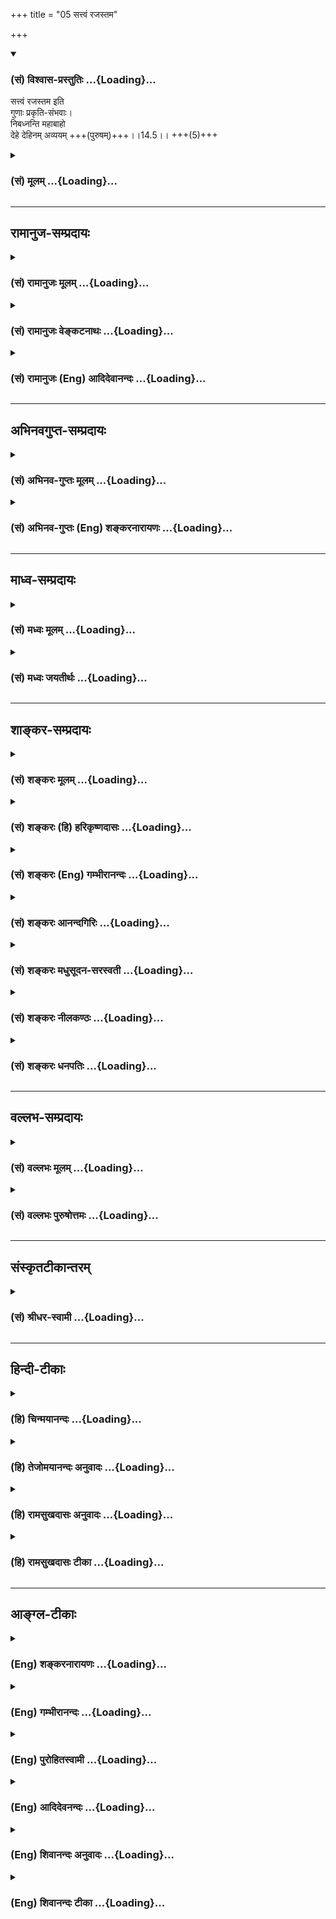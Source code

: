 +++
title = "05 सत्त्वं रजस्तम"

+++
<div class="js_include" newlevelforh1="3" title="(सं) विश्वास-प्रस्तुतिः" unfilled url="/purANam/mahAbhAratam/06-bhIShma-parva/02-bhagavad-gItA-parva/saMskRtam/vishvAsa-prastutiH/14_guNa-traya-vibhAga-y/05_sattvaM_rajastama.md">
<details open><summary><h3>(सं) विश्वास-प्रस्तुतिः ...{Loading}...</h3></summary>

सत्त्वं रजस्तम इति  
गुणाः प्रकृति-संभवाः।  
निबध्नन्ति महाबाहो  
देहे देहिनम् अव्ययम् +++(पुरुषम्)+++।।14.5।। +++(5)+++
</details>
</div>
<div class="js_include collapsed" newlevelforh1="3" title="(सं) मूलम्" unfilled url="/purANam/mahAbhAratam/06-bhIShma-parva/02-bhagavad-gItA-parva/saMskRtam/mUlam/14_guNa-traya-vibhAga-y/05_sattvaM_rajastama.md">
<details><summary><h3>(सं) मूलम् ...{Loading}...</h3></summary>

सत्त्वं रजस्तम इति गुणाः प्रकृतिसंभवाः।  
निबध्नन्ति महाबाहो देहे देहिनमव्ययम्।।14.5।।
</details>
</div>


_________________
## रामानुज-सम्प्रदायः
<div class="js_include collapsed" newlevelforh1="3" title="(सं) रामानुजः मूलम्" unfilled url="/purANam/mahAbhAratam/06-bhIShma-parva/02-bhagavad-gItA-parva/saMskRtam/rAmAnujaH/mUlam/14_guNa-traya-vibhAga-y/05_sattvaM_rajastama.md">
<details><summary><h3>(सं) रामानुजः मूलम् ...{Loading}...</h3></summary>

।।14.5।। सत्त्वरजस्तमांसि त्रयो गुणाः प्रकृतेः स्वरूपानुबन्धिनः
स्वभावविशेषाः प्रकाशादिकार्यैकनिरूपणीयाः प्रकृत्यवस्थायाम् अनुद्भूताः
तद्विकारेषु महदादिषु उद्भूताः महदादिविशेषान्तैः
आरब्धदेवमनुष्यादिदेहसंबन्धिनम् एनं **देहिनम् अव्ययं** स्वतो
गुणसम्बन्धानर्हं **देहे** वर्तमानं निबध्नन्ति देहे,वर्तमानत्वोपाधिना
निबध्नन्ति इत्यर्थः। सत्त्वरजस्तमसाम् आकारं बन्धनप्रकारं च आह --

</details>
</div>
<div class="js_include collapsed" newlevelforh1="3" title="(सं) रामानुजः वेङ्कटनाथः" unfilled url="/purANam/mahAbhAratam/06-bhIShma-parva/02-bhagavad-gItA-parva/saMskRtam/rAmAnujaH/venkaTanAthaH/14_guNa-traya-vibhAga-y/05_sattvaM_rajastama.md">
<details><summary><h3>(सं) रामानुजः वेङ्कटनाथः ...{Loading}...</h3></summary>

  
  
।।14.5।। ननु नैमित्तिकसर्गादौ
प्राचीनकर्मानुरूपपरमपुरुषसङ्कल्पकृताचित्संसर्गाज्जन्मोपपद्यते; प्राचीनं
च कर्म तेनैव दत्तफलं; तदारम्भककर्मावसाने च तच्छरीरं विनश्येत्
स्वतश्चात्मा विशुद्धः कुतः पुनरस्य नित्यसृष्टिविषयता इत्यत्र
गुणबन्धप्रकरणमवतारयतिएवमिति। एवं
समष्टिव्यष्टिविषयश्लोकद्वयोक्तप्रकारेणेत्यर्थः। स्वरूपनिरूपकधर्मा हि
धर्मिणं कदाचिदपि न त्यजन्ति; अतः प्रकृतिसम्भवत्वमिह कार्यदशायां
विषमतयोद्भवमात्रमित्यभिप्रायेणाहप्रकृतेः स्वरूपानुबन्धिन इति। निरुपधिका
इत्यर्थः। कार्यावस्थप्रकृतिगतेभ्यः शब्दादिगुणेभ्यः
स्वरूपनिरूपकत्वनित्यानुबन्धित्वलक्षणवैषम्यप्रकाशनाय इतिशब्दः।
सत्त्वादीनामेव प्रकृतिद्रव्यतां वदतः साङ्ख्यान् प्रतिक्षिपतिस्वभावविशेषा
इति। असाधारणधर्मविशेषा इति यावत्। चेतनासाधारणत्वेऽप्यौपाधिकाः
सुखदुःखादयः; स्वाभाविका अपि साधारणाद्रव्यत्वादयः
तदुभयव्यवच्छेदायस्वरुपानुबन्धिनः स्वभावविशेषा इति पदद्वयम्। एतेनगुणाः
इति पारिभाषिकः शब्दः; न रूपादिवद्द्रव्याश्रिता इत्यादिशङ्करोक्तं
निरस्तम्। गुणशब्दप्रसिद्धस्तन्मते विरुद्धेति भावः। ननु शब्दादिवन्न
सत्त्वादिसंज्ञा गुणाः प्रत्यक्षेण दृश्यन्ते न च नित्यातीन्द्रियेऽनुमानं
क्रमत इति शारीरके स्थापितम् नचानुपलब्धेषु प्रकृतिगुणेषु
वायसरदनवदुपदेशस्य प्रयोजनं पश्यामः अतो वैशेषिकादिवदन्यपरत्वमिह वक्तुं
युक्तमित्यत्राहप्रकाशादीति। अयमभिप्रायः -- प्रकाशप्रवृत्तिमोहरूपाणि
कार्याणि तावत् प्रत्यक्षाणि तत्कारणविशेषाश्च कार्यभूतैस्तैरेव
सामान्यतोऽनुमीयन्ते; कारणविशेषमन्तरेण कस्यापि कार्यस्यानुत्पत्तेः स च
विशेषः सत्त्वादिरूप इत्यागमसिद्धम् न चात्र निष्प्रयोजनता;
अतीन्द्रियविषभेषजशक्तिविशेषोपदेशवद्धानोपादानपर्यवसानात् --
इति। कार्यैकनिरूपणीयाश्चेत्प्रतिसर्गदशायां
सुखदुःखादिकार्याभावात्सत्त्वादिगुणानामभावः प्राप्नोति अतः कथं
स्वरूपानुबन्धित्वं इत्यत्राह -- प्रकृत्यवस्थायामनुद्भूता इति।
कार्यहेतुरुद्भवः स्तदानीं नास्तीति भावः।
तद्विकारेष्वित्यादिपरिणामवशात्पुष्पफलादिषु गन्धाद्युद्भववदिति भावः।
प्रकृतितद्विकारस्था गुणाः स्वतोऽव्ययत्वाद्गुणसम्बन्धानर्हं कथं बध्नन्ति
इत्यस्योत्तरंदेहिशब्द इत्याहमहदादिष्विति। अव्ययशब्दोऽत्र
गुणसम्बन्धकृतज्ञानसङ्कोचरूपव्ययनिषेधपर इत्यभिप्रायेणाहअव्ययं स्वतो
गुणसम्बन्धानर्हमिति। तथापिशरीरस्थोऽपि कौन्तेय न करोति न लिप्यते
\[13।31\] इत्युक्तस्य कथं बन्धाख्यो लेपः इत्यत्र
आमोक्षादविच्छिन्नदेहसम्बन्धोपाधिकत्वंदेहे इत्यनेन अभिप्रेतमित्याहदेहे
वर्तमानत्वोपाधिनेति। एतेनक्षेत्रज्ञं बध्नन्तीव; तमास्पदीकृत्य आत्मानं
प्रति लभन्ते इतिशङ्करदुरुक्तिर्निरस्ता। नह्येष गुणबन्धः प्रकोष्ठबलेन
हन्तुं शक्यत इत्यभिप्रायेण महाबाहुशब्दः। दीर्घौ बुद्धिमतो बाहू याभ्यां
हिंसति हिंसितः इति भावः। यथा त्वद्भुजबलेन परेषां बन्ध इति वा।  
  

</details>
</div>
<div class="js_include collapsed" newlevelforh1="3" title="(सं) रामानुजः (Eng) आदिदेवानन्दः" unfilled url="/purANam/mahAbhAratam/06-bhIShma-parva/02-bhagavad-gItA-parva/saMskRtam/rAmAnujaH/english/AdidevAnandaH/14_guNa-traya-vibhAga-y/05_sattvaM_rajastama.md">
<details><summary><h3>(सं) रामानुजः (Eng) आदिदेवानन्दः ...{Loading}...</h3></summary>

14.5 The three Gunas of Prakrti - Sattva, Rajas and Tamas - are inherent
in the essential nature of Prakrti and are particular expressions of it.
They can be known only through their effects such as 'brightness' etc.
They are not apparent in the unevolved state of Prakrti but become
apparent in its transformations as Mahat etc. They bind the self, which
is conjoined with bodies such as those of divinities, men etc., composed
of the modifications of Prakrti beginning with Mahat and ending with the
elements. The self is immutable, i.e., It is not in Its pristine nature
conjoined with the Gunas. But the Gunas bind It when residing in the
body. The meaning is that they bind It by virtue of the limiting
conditions of Its living in the body. Sri Krsna proceeds to speak of the
nature of Sattva, Rajas and Tamas and their modes of binding (the self):

</details>
</div>


_________________
## अभिनवगुप्त-सम्प्रदायः
<div class="js_include collapsed" newlevelforh1="3" title="(सं) अभिनव-गुप्तः मूलम्" unfilled url="/purANam/mahAbhAratam/06-bhIShma-parva/02-bhagavad-gItA-parva/saMskRtam/abhinava-guptaH/mUlam/14_guNa-traya-vibhAga-y/05_sattvaM_rajastama.md">
<details><summary><h3>(सं) अभिनव-गुप्तः मूलम् ...{Loading}...</h3></summary>

।।14.5।। सत्त्वमिति। देही चायं आत्मतया सत्त्वरजस्तमोभिर्धर्मैः
अपवर्गपर्यन्ताय भोगाय निबद्ध्यते।

</details>
</div>
<div class="js_include collapsed" newlevelforh1="3" title="(सं) अभिनव-गुप्तः (Eng) शङ्करनारायणः" unfilled url="/purANam/mahAbhAratam/06-bhIShma-parva/02-bhagavad-gItA-parva/saMskRtam/abhinava-guptaH/english/shankaranArAyaNaH/14_guNa-traya-vibhAga-y/05_sattvaM_rajastama.md">
<details><summary><h3>(सं) अभिनव-गुप्तः (Eng) शङ्करनारायणः ...{Loading}...</h3></summary>

14.5 Sattvam etc. This embodied Soul is bound fast by Her (the Mother)
by means of Her attributes of the Sattva, the Rajas and the Tamas for
the former's enjoyment that continues till his emancipation. The nature
of these is detailed one by one -

</details>
</div>


_________________
## माध्व-सम्प्रदायः
<div class="js_include collapsed" newlevelforh1="3" title="(सं) मध्वः मूलम्" unfilled url="/purANam/mahAbhAratam/06-bhIShma-parva/02-bhagavad-gItA-parva/saMskRtam/madhvaH/mUlam/14_guNa-traya-vibhAga-y/05_sattvaM_rajastama.md">
<details><summary><h3>(सं) मध्वः मूलम् ...{Loading}...</h3></summary>

।।14.5।। बन्धप्रकारं दर्शयति साधनानुष्ठानाय -- सत्त्वमित्यादिना।

</details>
</div>
<div class="js_include collapsed" newlevelforh1="3" title="(सं) मध्वः जयतीर्थः" unfilled url="/purANam/mahAbhAratam/06-bhIShma-parva/02-bhagavad-gItA-parva/saMskRtam/madhvaH/jayatIrthaH/14_guNa-traya-vibhAga-y/05_sattvaM_rajastama.md">
<details><summary><h3>(सं) मध्वः जयतीर्थः ...{Loading}...</h3></summary>

।।14.5।। ननु प्रतिज्ञातं ज्ञानं श्लोकद्वयेनोक्तं; तत्किमुत्तरेण
ग्रन्थेनाध्यायासङ्गतमुच्यते इत्यत आह -- **बन्धे**ति। यो हि बद्धोऽस्मीति
जानाति स एव तन्निवृत्तिसाधनं विजिज्ञास्य ज्ञात्वाऽनुतिष्ठति; अतो
बन्धोच्छेदसाधनानुष्ठानाय तज्ज्ञापनार्थं जिज्ञासामुत्पादयितुं
गुणत्रयकृतबन्धप्रकारमादौ तावद्दर्शयतीति नासङ्गतिरित्यर्थः।

</details>
</div>


_________________
## शाङ्कर-सम्प्रदायः
<div class="js_include collapsed" newlevelforh1="3" title="(सं) शङ्करः मूलम्" unfilled url="/purANam/mahAbhAratam/06-bhIShma-parva/02-bhagavad-gItA-parva/saMskRtam/shankaraH/mUlam/14_guNa-traya-vibhAga-y/05_sattvaM_rajastama.md">
<details><summary><h3>(सं) शङ्करः मूलम् ...{Loading}...</h3></summary>

।।14.5।। -- **सत्त्वं रजः तमः इति** एवंनामानः। **गुणाः** इति पारिभाषिकः
शब्दः; न रूपादिवत् द्रव्याश्रिताः गुणाः। न च गुणगुणिनोः अन्यत्वमत्र
विवक्षितम्। तस्मात् गुणा इव नित्यपरतन्त्राः क्षेत्रज्ञं प्रति
अविद्यात्मकत्वात् क्षेत्रज्ञं निबध्नन्तीव। तम् आस्पदीकृत्य आत्मानं
प्रतिलभन्ते इति निबध्नन्ति इति उच्यते। ते च **प्रकृतिसंभवाः**
भगवन्मायासंभवाः **निबध्नन्ति** इव हे **महाबाहो;** महान्तौ समर्थतरौ
आजानुप्रलम्बौ बाहू यस्य सः महाबाहुः; हे महाबाहो **देहे** शरीरे देहिनं
देहवन्तम् **अव्ययम्;** अव्ययत्वं च उक्तम् अनादित्वात् (गीता 13.31)
इत्यादिश्लोकेन। ननु देही न लिप्यते इत्युक्तम्। तत कथम् इह निबध्नन्ति इति
अन्यथा उच्यते परिहृतम् अस्माभिः इवशब्देन निबध्नन्ति इव इति।।**तत्र**
सत्त्वादीनां सत्त्वस्यैव तावत् लक्षणम् उच्यते --,

</details>
</div>
<div class="js_include collapsed" newlevelforh1="3" title="(सं) शङ्करः (हि) हरिकृष्णदासः" unfilled url="/purANam/mahAbhAratam/06-bhIShma-parva/02-bhagavad-gItA-parva/saMskRtam/shankaraH/hindI/harikRShNadAsaH/14_guNa-traya-vibhAga-y/05_sattvaM_rajastama.md">
<details><summary><h3>(सं) शङ्करः (हि) हरिकृष्णदासः ...{Loading}...</h3></summary>

।।14.5।। वे गुण कौनकौनसे हैं और कैसे बाँधते हैं सो कहते हैं --, सत्त्व;
रज और तम -- ऐसे नामोंवाले ये तीन गुण हैं। गुण शब्द पारिभाषिक है। यहाँ
रूप; रस आदिकी भाँति किसी द्रव्यके आश्रित गुणोंका ग्रहण नहीं है; तथा गुण
और गुणवान् ( प्रकृति ) का भेद भी यहाँ विवक्षित नहीं है। जैसे रूपादि गुण
द्रव्यके अधीन होते हैं वैसे ही ये सत्त्वादि गुण सदा क्षेत्रज्ञके अधीन
हुए ही अविद्यात्मक होनेके कारण मानो क्षेत्रज्ञको बाँध लेते हैं। उस (
क्षेत्रज्ञ ) को आश्रय बनाकर ही ( ये गुण ) अपना स्वरूप प्रकट करनेमें
समर्थ होते हैं; अतः बाँधते हैं ऐसा कहा जाता है। जिसकी भुजाएँ अतिशय
सामर्थ्ययुक्त और जानु ( घुटनों ) तक लंबी हों; उसका नाम महाबाहु है। हे
महाबाहो भगवान्की मायासे उत्पन्न ये तीनों गुण इस शरीरमें शरीरधारी अविनाशी
क्षेत्रज्ञको मानो बाँध लेते हैं। क्षेत्रज्ञका अविनाशित्व अनादित्वात्
इत्यादि श्लोकमें कहा ही है। पू₀ -- पहले यह कहा है कि देही -- आत्मा लिप्त
नहीं होता; फिर यहाँ यह विपरीत बात कैसे कही जाती है कि उसको गुण बाँधते
हैं। उ₀ -- इव शब्दका अध्याहार करके हमने इस शङ्काका परिहार कर दिया है।
अर्थात् वास्तवमें नहीं बाँधते; बाँधते हुएसे प्रतीत होते हैं।

</details>
</div>
<div class="js_include collapsed" newlevelforh1="3" title="(सं) शङ्करः (Eng) गम्भीरानन्दः" unfilled url="/purANam/mahAbhAratam/06-bhIShma-parva/02-bhagavad-gItA-parva/saMskRtam/shankaraH/english/gambhIrAnandaH/14_guNa-traya-vibhAga-y/05_sattvaM_rajastama.md">
<details><summary><h3>(सं) शङ्करः (Eng) गम्भीरानन्दः ...{Loading}...</h3></summary>

14.5 O mighty-armed one-who are possessed of hands which are great and
mighty, and extend upto the knees, gunah, the alities are named sattva,
rajas and tamas. And they, prakrti-sambhavah, born of Nature, born of
Maya which belongs to God; nibadhnanti, bind, as it were; the avyayam,
immutable-the immutability has been spoken of in the verse, 'Being
without beginning৷৷.,' etc. (13.31); dehinam, embodied being; dehe, to
the body. The word guna is a technical term, and is not a ality like
colour etc. which inhere in some substance. Nor is it meant here that
ality and substance are different. Therefore they are ever dependent on
the Knower of the field, just as alities are dependent (on some
substance). Being of the nature of ignorance, they bind the Knower of
the field, as it were. They come into being, making That (Knower) their
sustainer. In this sense it is said that they bind. Objection; Was it
not said that the embodied one does not become defiled (see 13.31-2);
So, why as it contrarily said here that 'they bind'; Reply: We have
rutted this objection by using the word iva (as it were) in 'they bind,
as it were'.

</details>
</div>
<div class="js_include collapsed" newlevelforh1="3" title="(सं) शङ्करः आनन्दगिरिः" unfilled url="/purANam/mahAbhAratam/06-bhIShma-parva/02-bhagavad-gItA-parva/saMskRtam/shankaraH/AnandagiriH/14_guNa-traya-vibhAga-y/05_sattvaM_rajastama.md">
<details><summary><h3>(सं) शङ्करः आनन्दगिरिः ...{Loading}...</h3></summary>

।।14.5।। एवं क्षेत्रक्षेत्रज्ञसंयोगाज्जगदुत्पत्तिं दर्शयता
ब्रह्मैवाविद्यया संसरतीत्युक्तमिदानीमध्यायादावुक्तमाकाङ्क्षाद्वयं
पूर्वमनूद्यानन्तरश्लोकेनोत्तरमाह -- **के गुणा इति।** सत्त्वादिषु,कथं
गुणशब्दप्रवृत्तिरित्याशङ्क्य परतन्त्रत्वादित्याह -- **गुणा इति।**
रूपादिष्विव गुणशब्दः सत्त्वादिषु द्रव्याश्रितत्वं निमित्तीकृत्य किं न
स्यादित्याशङ्क्य प्रकृत्यात्मकानां तेषां सर्वाश्रयत्वान्नैवमित्याह --
**न रूपादिवदिति।** गुणानां प्रकृतेश्च पृथगुक्तेरन्यत्वे कुतस्तेषां
प्रकृत्यात्मत्वमित्याशङ्क्याह -- **नच गुणेति।** अत्यन्तभेदे
गवाश्ववत्तद्भावासंभवादित्यर्थः। भेदाभेदे च
तद्भावासंभवाद्विशेषात्कुतस्तेषु गुणपरिभाषेत्याशङ्क्याह -- **तस्मादिति।**
क्षेत्रज्ञं प्रति नित्यपारतन्त्र्ये हेतुमाह -- **अविद्येति।** के गुणा
इत्यस्योत्तरमुक्तं; कथं बध्नन्तीत्यस्योत्तरमाह -- **क्षेत्रज्ञमिति।**
तदेवोपपादयति -- **तमास्पदीकृत्येति।** प्राकृतानां गुणानां
प्रकृत्यात्मकत्वमाह -- **ते चेति।** संभवत्यस्मादिति संभवः प्रकृतिः संभवो
येषां ते तथेति। साङ्ख्यीयां प्रकृतिं प्रधानाख्यां व्यावर्तयति --
**भगवदिति।** इवकारानुबन्धेन नितरां बध्नन्ति स्वविकारवत्तयोपदर्शयन्तीति
क्रियापदं व्याख्याय महाबाहुशब्दं व्याचष्टे -- **महान्ताविति।** देहवन्तं
देहमात्मानं मन्यमानं देहस्वामिनमित्यर्थः। कूटस्थस्य कथं
बध्यमानत्वमित्याशङ्क्यकुर्यान्मेरावणुधियम् इतिन्यायेन
मायामाहात्म्यमिदमित्याह -- **अव्ययमिति।** स्वतो धर्मतो वा
व्ययराहित्यमित्यपेक्षायामाह -- **अव्ययत्वं चेति।** लिप्यते न स
पापेनेत्यनेन विरुद्धमिदं निबध्नन्तीति वचनमिति शङ्कते -- **नन्विति।**
इवकारानुबन्धेन क्रियापदं व्याचक्षाणैरस्माभिरस्य चोद्यस्य
परिहृतत्वान्नैवमित्याह -- **परिहृतमिति।**

</details>
</div>
<div class="js_include collapsed" newlevelforh1="3" title="(सं) शङ्करः मधुसूदन-सरस्वती" unfilled url="/purANam/mahAbhAratam/06-bhIShma-parva/02-bhagavad-gItA-parva/saMskRtam/shankaraH/madhusUdana-sarasvatI/14_guNa-traya-vibhAga-y/05_sattvaM_rajastama.md">
<details><summary><h3>(सं) शङ्करः मधुसूदन-सरस्वती ...{Loading}...</h3></summary>

।।14.5।। तदेवं निरीश्वरसाङ्ख्यनिराकरणेन
क्षेत्रक्षेत्रज्ञसंयोगस्येश्वराधीनत्वमुक्तं; इदानीं कस्मिन्गुणे कथं
सङ्गः के वा गुणाः कथं वा ते बध्नन्तीत्युच्यते --
सत्त्वमित्यादिनान्यमित्यतः प्राक्चतुर्दशभिः -- सत्त्वंरजस्तम
इत्येवंनामानो गुणा नित्यपरतन्त्राः पुरुषंप्रति सर्वेषामचेतनानां
चेतनार्थत्वात् नतु वैशेषिकाणां रूपादिवद्द्रव्याश्रिताः। नच
गुणगुणिनोरन्यत्वमत्र विवक्षितम् गुणत्रयात्मकत्वात्प्रकृतेः। तर्हि कथं
प्रकृतिसंभवा इत्युच्यन्तेत्रयाणां गुणानां साम्यावस्था प्रकृतिर्माया
भगवतस्तस्याः सकाशात्परस्पराङ्गाङ्गिभावेन वैषम्येण परिणताः प्रकृतिसंभवा
इत्युच्यन्ते। ते च देहे प्रकृतिकार्ये शरीरेन्द्रियसंघाते देहिनं
देहतादात्म्याध्यासापन्नं जीवं परमार्थतः सर्वविकारशून्यत्वेनाव्ययं
निबध्नन्ति निर्विकारमेव सन्तं स्वविकारवत्तयोपदर्शयन्तीव भ्रान्त्या
जलपात्राणीव दिवि स्थितमादित्यं प्रतिबिम्बाध्यासेन स्वकम्पादिमत्तया। यथाच
पारमार्थिको बन्धो नास्ति तथा व्याख्यातं प्राक्शरीरस्थोऽपि कौन्तेय न
करोति न लिप्यते इति।

</details>
</div>
<div class="js_include collapsed" newlevelforh1="3" title="(सं) शङ्करः नीलकण्ठः" unfilled url="/purANam/mahAbhAratam/06-bhIShma-parva/02-bhagavad-gItA-parva/saMskRtam/shankaraH/nIlakaNThaH/14_guNa-traya-vibhAga-y/05_sattvaM_rajastama.md">
<details><summary><h3>(सं) शङ्करः नीलकण्ठः ...{Loading}...</h3></summary>

।।14.5।। एवं ईश्वराश्रयेण प्रकृतिर्भूतानि सृजतीत्युक्तम्; इदानीं सा
कथंभूता निबध्नातीति तदुच्यते -- **सत्त्वमिति।** प्रकृतिः सत्त्वरजस्तमसां
साम्यावस्था। ततः सकाशात्परस्पराङ्गाङ्गिभावेन वैषम्येण उद्रिच्यमानाः
प्रकृतिसंभवा इत्युच्यन्ते न तु प्रकृतितो वैशेषिकाणामिव द्रव्याद्गुणा
अन्ये एते हे महाबाहो; देहे अव्ययमविकारिणमपि देहिनं स्थूणायां वत्समिव
रशनाभूता गुणा निबध्नन्ति।

</details>
</div>
<div class="js_include collapsed" newlevelforh1="3" title="(सं) शङ्करः धनपतिः" unfilled url="/purANam/mahAbhAratam/06-bhIShma-parva/02-bhagavad-gItA-parva/saMskRtam/shankaraH/dhanapatiH/14_guNa-traya-vibhAga-y/05_sattvaM_rajastama.md">
<details><summary><h3>(सं) शङ्करः धनपतिः ...{Loading}...</h3></summary>

।।14.5।। एवं द्वाभ्यां प्रकृतिपुरुषयोरीश्वरपारतन्त्र्यप्रतिपादनेन
सांक्याभिमतं तयोः स्वातन्त्र्यं निरस्तम्; इदानीं के गुणाः कथं वा सङ्ग
इति निरुपयति -- सत्त्वमित्यादि चतुर्दशबिः। सत्त्वं रजस्तम् इत्येवंनामानो
गुणाः। इतिशब्दो न रुपादिवत्पारिभाषिकः सत्त्वादीनां द्रव्याश्रितत्वबोधकः।
प्रकृत्यात्मकानां तेषां सर्वाश्रयत्वात्। नापि गुणगुणिनोरन्यत्वमत्र
विवक्षितम्। अत्यन्तभेद गवाश्ववत्तद्भावासंभवात्। तस्माद्गुणा इव
नित्यपरतन्त्राः क्षेत्रज्ञं प्रति तमास्पदीकृत्यैव तेषां
प्रतिलम्भात्प्रकृतिसंभवाः त्रयाणां गुणानां साम्यावस्था प्रकृतिर्भगवतो
माया संभवोऽभिव्यक्तिकारणं येषां ते देहे देहिनं देहमात्मानं देहवन्तं
मन्यमानं जीवं वस्तुतोऽनादित्वादिति श्लोके प्रतिपादितं अव्ययं निर्विकारं
निबध्नन्तिकुर्योन्मेरावणुधियम् इति न्यायेन मायामाहात्म्यमिदं; यदव्ययस्य
बन्धनं तदपि मायिकत्वान्मिथ्याबूतमेव नतु वास्तवं तेन न करोति न लिप्यते; न
स पापेनेत्यादिना देही न लिप्यत इति पूर्वमुक्तं तत्कथमिह
निबन्धन्तीत्यन्यथोत्यत इति न शह्कनीयम्। महान्तौ समर्थौ वा जानुप्रलम्भौ
बाहू यस्य स महाबाहुस्तस्य संबोधनं हे महाबाहो इति। अहमव्यय इति ज्ञानमेव
गणकृतबन्धान्मुक्तिसाधनं नतु
महाबाहुरहमिति,बाहुसामर्थ्यस्यात्रानुपयोगात्प्रत्यत देहाभीमानस्य
बन्धनसाधनत्वाच्चेति द्योतनार्थम्।

</details>
</div>


_________________
## वल्लभ-सम्प्रदायः
<div class="js_include collapsed" newlevelforh1="3" title="(सं) वल्लभः मूलम्" unfilled url="/purANam/mahAbhAratam/06-bhIShma-parva/02-bhagavad-gItA-parva/saMskRtam/vallabhaH/mUlam/14_guNa-traya-vibhAga-y/05_sattvaM_rajastama.md">
<details><summary><h3>(सं) वल्लभः मूलम् ...{Loading}...</h3></summary>

।।14.5।। अनेन स्वस्येच्छया जीवेषु
निजप्रकृतिसम्भवसंसर्जनलीलामुपपाद्येदानीं बन्धलीलामुपपादयितुं
चतुर्दशलोकबन्धहेतुभूतगुणानाह चतुर्दशभिः -- सत्त्वमिति। नचैते सकार्या
आत्मनो गुणाः; अपितु प्रकृतेरुक्ताः प्रकृतिसम्भवा इति सम्भूतं चेतनं
तत्तद्देहे गुणा एव बध्नन्ति। प्रकृतिधर्म एव तत्र हीनतापादको देहे
अहंवृत्तिमान् नोपाधिविशिष्टस्य नान्यस्य। ये च भगवदंशभूतायां प्रकृतौ
समागता गुणास्ते भगवतः सच्चिदानन्दा एव मूलतः परिणममाना बन्धका दोषा
जडगतत्वात्। बन्धनश्लेषात्गुणाः इति संज्ञा तेषाम्। तदेवाह निबध्नन्तीति।
तत्र प्रकृतिरुद्भूता गुणाः सत्त्वादयो देहाभिमानिनस्तमणुस्वरूपं चिदंशं
जीवमव्ययमपि निबध्नन्ति। त्वं तं बन्धं,निवर्त्तयेति सम्बोधयति।

</details>
</div>
<div class="js_include collapsed" newlevelforh1="3" title="(सं) वल्लभः पुरुषोत्तमः" unfilled url="/purANam/mahAbhAratam/06-bhIShma-parva/02-bhagavad-gItA-parva/saMskRtam/vallabhaH/puruShottamaH/14_guNa-traya-vibhAga-y/05_sattvaM_rajastama.md">
<details><summary><h3>(सं) वल्लभः पुरुषोत्तमः ...{Loading}...</h3></summary>

  
  
।।14.5।। ननु लीलात्मकप्रकृत्युत्पादितलीलार्थदेहादिषु स्थितस्य बीजस्य
बन्धः कथं इत्यत आह -- सत्त्वमिति। सत्त्व रजस्तम इति संज्ञका गुणाः
प्रकृतिसम्भवाः प्रकृतितः सम्भव उत्पत्तिर्येषां तादृशाः ते अव्ययं
विनाशादिधर्मरहितं भगवतश्चिदंशात्मकं देहिनं जीवं तद्रूपेण तद्द्वारा
गुणभोगार्थमाविर्भूतं निबध्नन्ति वशीकुर्वन्ति; रसपरत्वादित्यर्थः।  
  

</details>
</div>


_________________
## संस्कृतटीकान्तरम्
<div class="js_include collapsed" newlevelforh1="3" title="(सं) श्रीधर-स्वामी" unfilled url="/purANam/mahAbhAratam/06-bhIShma-parva/02-bhagavad-gItA-parva/saMskRtam/shrIdhara-svAmI/14_guNa-traya-vibhAga-y/05_sattvaM_rajastama.md">
<details><summary><h3>(सं) श्रीधर-स्वामी ...{Loading}...</h3></summary>

।।14.5।। तदेवं परमेश्वराधीनाभ्यां प्रकृतिपुरुषाभ्यां सर्वभूतोत्पत्तिं
निरूप्य इदानीं प्रकृतिसंयोगेन पुरुषस्य संसारं प्रपञ्चयति **--
सत्त्वमित्यादि** चतुर्दशभिः। सत्त्वं रजस्तम इति त्रयो गुणाः
प्रकृतिसंभवाः प्रकृतितः संभव उद्भवो येषां ते तथोक्ताः। गुणसाम्यं
प्रकृतिस्तस्याः सकाशात्पृथक्त्वेनाभिव्यक्ताः सन्तः प्रकृतिकार्ये देहे
तादात्म्येन स्थितं देहिनं चिदंशं वस्तुतोऽव्ययं निर्विकारमेव सन्तं
निबध्नन्ति। स्वकार्यैः सुखदुःखमोहादिभिः संयोजयन्तीत्यर्थः।

</details>
</div>


_________________
## हिन्दी-टीकाः
<div class="js_include collapsed" newlevelforh1="3" title="(हि) चिन्मयानन्दः" unfilled url="/purANam/mahAbhAratam/06-bhIShma-parva/02-bhagavad-gItA-parva/hindI/chinmayAnandaH/14_guNa-traya-vibhAga-y/05_sattvaM_rajastama.md">
<details><summary><h3>(हि) चिन्मयानन्दः ...{Loading}...</h3></summary>

।।14.5।। गुण शब्द अध्यात्मशास्त्र की पारिभाषिक शब्दावली का होने के कारण
उसका किसी अन्य भाषा में अनुवाद करना कठिन है। विशेषकर अंग्रेजी में उसका
समानार्थी कोई शब्द नहीं है। इसका कारण यह है कि पाश्चात्य मनोविज्ञान अभी
भी शैशव अवस्था में ही है। जब उनके द्वारा मनोविज्ञान का सैद्धान्तिक और
प्रायोगिक निरीक्षण तथा अध्ययन पूर्ण कर लिया जायेगा; केवल तभी; वे
प्रत्येक व्यक्ति के अन्तकरण में उदित होने वाले विचारों पर इन गुणों के
पड़ने वाले प्रभाव को समझ पायेंगे। आध्यात्मिक साहित्य में सत्त्व; रज और
तम; इन तीन गुणों को क्रमश श्वेत; रक्त और कृष्ण वर्ण के द्वारा सूचित किया
जाता है। संस्कृत में गुण शब्द का अर्थ रज्जु अर्थात् रस्सी भी होता है।
तात्पर्य यह हुआ कि प्रकृति के ये तीन गुण रज्जु के समान हैं; जो
सच्चित्स्वरूप आत्मतत्त्व को असत् और जड़ अनात्मतत्त्व के साथ बांध देते
हैं। सारांशत; ये गुण वे तीन विभिन्न प्रकार के भाव हैं जिनके वशीभूत् होकर
हमारा मन; निरन्तर परिवर्तनशील परिस्थितियों में विविध प्रकार से अपनी
प्रतिक्रियारूपी क्रीड़ा करता रहता है। ये गुण प्रकृति से उत्पन्न हुये हैं।
वे आत्मा को देह के साथ मानो बांध देते हैं; जिसके कारण वह जीव भाव को
प्राप्त होकर जन्म और मरण के अविरल चक्र और संसार के दुखों में फँस जाता
है। जैसा कि पहले भी कहा जा चुका है; प्रकृति के ये गुण द्रव्याश्रित धर्म
नहीं हैं। हम केवल इतना ही कह सकते हैं कि ये विभिन्न प्रकार के भाव हैं;
जिनके कारण भिन्नभिन्न व्यक्तियों का व्यवहार भिन्नभिन्न प्रकार का होता
है। आत्मा और अनात्मा का यह संबंध मिथ्या है; वास्तविक नहीं। देशकालादि के
परिच्छेदों से मुक्त आत्मा को इन परिच्छेदों से युक्त; स्वप्न के समान
प्रक्षेपित; जड़ उपाधियों के साथ कभी नहीं बांधा जा सकता। वह इनके दोषों से
सदा असंस्पृष्ट ही रहता है; जैसे; स्तंभ अपने में अध्यस्त प्रेत से और
जाग्रत् पुरुष स्वप्न द्रष्टा के अपराधों से वस्तुत अलिप्त ही रहता है। इसी
प्रकार; जब तक त्रिगुण जनित बन्धन बना रहता है; तब तक ऐसा प्रतीत होता है;
मानो आत्मा इन अनात्म उपाधियों के संसर्गवशात् जीव भाव को प्राप्त हुआ है;
परन्तु यथार्थत वह नित्यमुक्त ही रहता है। उपर्युक्त विवेचन से अब यह स्पष्ट
हो जाता है कि किस प्रकार इन गुणों के स्वरूप तथा उनसे उत्पन्न बन्धन की
प्रक्रिया का स्पष्ट ज्ञान हमें मुक्ति का अधिकार पत्र प्रदान कर सकता
है। अब; भगवान् श्रीकृष्ण सर्वप्रथम सत्त्वगुण का लक्षण बताते हैं

</details>
</div>
<div class="js_include collapsed" newlevelforh1="3" title="(हि) तेजोमयानन्दः अनुवादः" unfilled url="/purANam/mahAbhAratam/06-bhIShma-parva/02-bhagavad-gItA-parva/hindI/tejomayAnandaH/anuvAdaH/14_guNa-traya-vibhAga-y/05_sattvaM_rajastama.md">
<details><summary><h3>(हि) तेजोमयानन्दः अनुवादः ...{Loading}...</h3></summary>

।।14.5।। हे महाबाहो ! सत्त्व, रज और तम ये प्रकृति से उत्पन्न तीनों गुण
देही आत्मा को देह के साथ बांध देते हैं।।

</details>
</div>
<div class="js_include collapsed" newlevelforh1="3" title="(हि) रामसुखदासः अनुवादः" unfilled url="/purANam/mahAbhAratam/06-bhIShma-parva/02-bhagavad-gItA-parva/hindI/rAmasukhadAsaH/anuvAdaH/14_guNa-traya-vibhAga-y/05_sattvaM_rajastama.md">
<details><summary><h3>(हि) रामसुखदासः अनुवादः ...{Loading}...</h3></summary>

।।14.5।। हे महाबाहो ! प्रकृतिसे उत्पन्न होनेवाले सत्त्व, रज और तम -- ये
तीनों गुण अविनाशी देहीको देहमें बाँध देते हैं।

</details>
</div>
<div class="js_include collapsed" newlevelforh1="3" title="(हि) रामसुखदासः टीका" unfilled url="/purANam/mahAbhAratam/06-bhIShma-parva/02-bhagavad-gItA-parva/hindI/rAmasukhadAsaH/TIkA/14_guNa-traya-vibhAga-y/05_sattvaM_rajastama.md">
<details><summary><h3>(हि) रामसुखदासः टीका ...{Loading}...</h3></summary>

।।14.5।।***व्याख्या --***  **सत्त्वं रजस्तम इति गुणाः प्रकृतिसम्भवाः
--** तीसरे और चौथे श्लोकमें जिस मूल प्रकृतिको महद् ब्रह्म नामसे कहा है;
उसी मूल प्रकृतिसे सत्त्व; रज और तम -- ये तीनों गुण पैदा होते हैं। यहाँ
**इति** पदका तात्पर्य है कि इन तीनों गुणोंसे अनन्त सृष्टियाँ पैदा होती
हैं तथा तीनों गुणोंके तारतम्यसे प्राणियोंके अनेक भेद हो जाते हैं; पर गुण
न दो होते हैं; न चार होते हैं; प्रत्युत तीन ही होते हैं।**निबध्नन्ति
महाबाहो देहे देहिनमव्ययम् --** ये तीनों गुण अविनाशी देहीको देहमें बाँध
देते हैं। वास्तवमें देखा जाय तो ये तीनों गुण अपनी तरफसे किसीको भी नहीं
बाँधते; प्रत्युत यह पुरुष ही इन गुणोंके साथ सम्बन्ध जोड़कर बँध जाता है।
तात्पर्य है कि गुणोंके कार्य पदार्थ; धन; परिवार; शरीर; स्वभाव;
वृत्तियाँ; परिस्थितियाँ; क्रियाएँ आदिको अपना मान लेनेसे यह जीव स्वयं
अविनाशी होता हुआ भी बँध जाता है; विनाशी पदार्थ; धन आदिके वशमें हो जाता
है सर्वथा स्वतन्त्र होता हुआ भी पराधीन हो जाता है। जैसे; मनुष्य जिस धनको
अपना मानता है; उस धनके घटनेबढ़नेसे स्वयंपर असर पड़ता है जिन व्यक्तियोंको
अपना मानता है; उनके जन्मनेमरनेसे स्वयंपर असर पड़ता है जिस शरीरको अपना
मानता है; उसके घटनेबढ़नेसे स्वयंपर असर पड़ता है। यही गुणोंका अविनाशी
देहीको बाँधना है। यह बड़े आश्चर्यकी बात है कि यह देही स्वयं अविनाशीरूपसे
ज्योंकात्यों रहता हुआ भी गुणोंके; गुणोंकी वृत्तियोंके अधीन होकर स्वयं
सात्त्विक; राजस और तामस बन जाता है। गोस्वामी तुलसीदासजी कहते हैं --
**ईस्वर अंस जीव अबिनासी। चेतन अमल सहज सुखरासी।।** (मानस 7। 117। 1)जीवका
यह अविनाशी स्वरूप वास्तवमें कभी भी गुणोंसे नहीं बँधता परन्तु जब वह
विनाशी देहको मैं; मेरा और मेरे लिये मान लेता है; तब वह अपनी मान्यताके
कारण गुणोंसे बँध जाता है; और उसको परमात्मतत्त्वकी प्राप्तिमें कठिनता
प्रतीत होती है (गीता 12। 5)। देहाभिमानके कारण गुणोंके द्वारा देहमें बँध
जानेसे वह तीनों गुणोंसे परे अपने अविनाशी स्वरूपको नहीं जान सकता। गुणोंसे
देहमें बँध जानेपर भी जीवका जो वास्तविक अविनाशी स्वरूप है; वह
ज्योंकात्यों ही रहता है; जिसका लक्ष्य भगवान्ने यहाँ,**अव्ययम्** पदसे
कराया है। यहाँ **देहिनम्** पदका तात्पर्य है कि देहमें तादात्म्य; ममता और
कामना होनेसे ही तीनों गुण इस पुरुषको देहमें बाँधते हैं। यदि देहमें
तादात्म्य; ममता और कामना न हो; तो फिर यह परमात्मस्वरूप ही है।  
  
**विशेष बात**  
  
शरीरके साथ जीव दो तरहसे अपना सम्बन्ध जोड़ता है -- (1) **अभेदभावसे --**
अपनेको शरीरमें बैठाना; जिससे मैं शरीर हूँ ऐसा दीखने लगता है; और (2)
**भेदभावसे --** शरीरको अपनेमें बैठाना; जिससे शरीर मेरा है ऐसा दीखने लगता
है। अभेदभावसे सम्बन्ध जो़ड़नेसे जीव अपनेको शरीर मान लेता है; जिसको अहंता
कहते हैं और भेदभावसे सम्बन्ध जो़ड़नेसे जीव शरीरको अपना मान लेता है;
जिसको,ममता कहते हैं। इस प्रकार शरीरसे अपना सम्बन्ध जोड़नेपर सत्त्व; रज
और तम -- तीनों गुण अपनी वृत्तियोंके द्वारा शरीरमें अहंताममता दृढ़ करके
जीवको बाँध देते हैं। जैसे विवाह हो जानेपर पत्नीके पूरे परिवार(ससुराल) के
साथ सम्बन्ध जुड़ जाता है; पत्नीके वस्त्राभूषण आदिकी आवश्यकता अपनी
आवश्यकता प्रतीत होने लगती है; ऐसे ही शरीरके साथ मैंमेरेका सम्बन्ध हो
जानेपर जीवका पूरे संसारके साथ सम्बन्ध जुड़ जाता है और शरीरनिर्वाहकी
वस्तुओँको वह अपनी आवश्यकता मानने लग जाता है। अनित्य शरीरसे सम्बन्ध
(एकात्मता) माननेके कारण वह अनित्य शरीरको नित्य रखनेकी इच्छा करने लगता है
क्योंकि वह स्वयं नित्य है। शरीरके साथ सम्बन्ध माननेके कारण ही उसको
मरनेका भय लगने लगता है क्योंकि शरीर मरनेवाला है। यदि शरीरसे सम्बन्ध न
रहे; तो फिर न तो नित्य बने रहनेकी इच्छा होगी और न मरनेका भय ही होगा। अतः
जबतक नित्य बने रहनेकी इच्छा और मरनेका भय है; तबतक वह गुणोंसे बँधा हुआ
है। जीव स्वयं अविनाशी है और शरीर विनाशी है। शरीरका प्रतिक्षण अपनेआप वियोग
हो रहा है। जिसका अपनेआप वियोग हो रहा है; उससे सम्बन्धविच्छेद करनेमें
क्या कठिनता और क्या उद्योग उद्योग है तो केवल इतना ही है कि स्वतः वियुक्त
होनेवाली वस्तुको पकड़ना नहीं है। उसको न पकड़नेसे अपने अविनाशी; गुणातीत
स्वरूपका अपनेआप अनुभव हो जायगा।***सम्बन्ध --***  पूर्वश्लोकमें
भगवान्ने सत्त्व; रज और तम -- इन तीनों गुणोंके द्वारा देहीके बाँधे जानेकी
बात कही। उन तीनों गुणोंमेंसे सत्त्वगुणका स्वरूप और उसके बाँधनेका प्रकार
आगेके श्लोकमें बताते हैं।

</details>
</div>


_________________
## आङ्ग्ल-टीकाः
<div class="js_include collapsed" newlevelforh1="3" title="(Eng) शङ्करनारायणः" unfilled url="/purANam/mahAbhAratam/06-bhIShma-parva/02-bhagavad-gItA-parva/english/shankaranArAyaNaH/14_guNa-traya-vibhAga-y/05_sattvaM_rajastama.md">
<details><summary><h3>(Eng) शङ्करनारायणः ...{Loading}...</h3></summary>

14.5. The Strands, viz. the Sattva, the Rajas and the Tamas, born from
the Prime Cause (the said Mother), bind the changeless Embodied (Soul)
to the body, O mighty-armed One !

</details>
</div>
<div class="js_include collapsed" newlevelforh1="3" title="(Eng) गम्भीरानन्दः" unfilled url="/purANam/mahAbhAratam/06-bhIShma-parva/02-bhagavad-gItA-parva/english/gambhIrAnandaH/14_guNa-traya-vibhAga-y/05_sattvaM_rajastama.md">
<details><summary><h3>(Eng) गम्भीरानन्दः ...{Loading}...</h3></summary>

14.5 O mighty-armed one, the alities, viz sattva, rajas and tamas, born
of Nature, being the immutable embodies being to the body.

</details>
</div>
<div class="js_include collapsed" newlevelforh1="3" title="(Eng) पुरोहितस्वामी" unfilled url="/purANam/mahAbhAratam/06-bhIShma-parva/02-bhagavad-gItA-parva/english/purohitasvAmI/14_guNa-traya-vibhAga-y/05_sattvaM_rajastama.md">
<details><summary><h3>(Eng) पुरोहितस्वामी ...{Loading}...</h3></summary>

14.5 Purity, Passion and Ignorance are the Qualities which the Law of
nature bringeth forth. They fetter the free Spirit in all beings.

</details>
</div>
<div class="js_include collapsed" newlevelforh1="3" title="(Eng) आदिदेवनन्दः" unfilled url="/purANam/mahAbhAratam/06-bhIShma-parva/02-bhagavad-gItA-parva/english/AdidevanandaH/14_guNa-traya-vibhAga-y/05_sattvaM_rajastama.md">
<details><summary><h3>(Eng) आदिदेवनन्दः ...{Loading}...</h3></summary>

14.5 Sattva, Rajas and Tamas are the Gunas that arise from the Prakrti.
They bind the immutable self in the body, O Arjuna.

</details>
</div>
<div class="js_include collapsed" newlevelforh1="3" title="(Eng) शिवानन्दः अनुवादः" unfilled url="/purANam/mahAbhAratam/06-bhIShma-parva/02-bhagavad-gItA-parva/english/shivAnandaH/anuvAdaH/14_guNa-traya-vibhAga-y/05_sattvaM_rajastama.md">
<details><summary><h3>(Eng) शिवानन्दः अनुवादः ...{Loading}...</h3></summary>

14.5 Purity, passion and inertia these alities, O Arjuna, born of
Nature, bind fast in the body, the embodied, the indestructible.

</details>
</div>
<div class="js_include collapsed" newlevelforh1="3" title="(Eng) शिवानन्दः टीका" unfilled url="/purANam/mahAbhAratam/06-bhIShma-parva/02-bhagavad-gItA-parva/english/shivAnandaH/TIkA/14_guNa-traya-vibhAga-y/05_sattvaM_rajastama.md">
<details><summary><h3>(Eng) शिवानन्दः टीका ...{Loading}...</h3></summary>

14.5 सत्त्वम् purity; रजः passion; तमः inertia; इति these; गुणाः
alities; प्रकृतिसंभवाः born of Prakriti; निबध्नन्ति bind; महाबाहो O
mightyarmed; देहे in the body; देहिनम् the embodied; अव्ययम्
the,indestructible.Commentary Sattva is the best. Rajas comes next.
Tamas is the lowest and the worst. The three alities indicate the triple
mentality. They produce attachment in the individual souls; delude them
and bind them down; as it were; to Samsara. Just as the three conditions
of childhood; youth and old age are found in the same body; so also the
three alities inhere in the mind. The soul gets limited by identifying
itself with body and the three alities. It is subject to birth and death
and experiences happiness and misery; pleasure and pain; joy and sorrow
till it realises its identity with the supreme Self.The word Guna is
usually translated as ality. It does not signify property; attribute or
ality; such as the blue colour of a cloth. Gunas are really the primary
constitutents of Nature and are the basis of all substances. Therefore
it is not proper to call them alities inhering in substances.If you want
to attain freedom or perfection; if you wish to become immortal; you
must rise above the modes of Nature. You must transcend the Gunas.If the
water in the vessel is agitated; the reflected sun in the water also
appears to be agitated through Pratibimba Adhyasa (superimposition of
reflection on water). Even so the pure unchanging Self appears to be
bound by the alities of Nature through superimposition. In reality the
Self is ever free and untainted. It is beyond them.The Gunas which are
only forms of ignorance are ever dependent on the knower of the field.
They bind; fast; as it were; the knower of the field. They have him as
the basis of their existence.A knowledge of the Gunas and their
operation is very necessary. Only if you have this knowledge can you
free yourself from their clutches.Mahabaho Mightyarmed with strong and
sinewy arms reaching down to the kness. This is a very auspicious sign.
Yogis and sages have such beautiful arms.These three Gunas are present
in all human beings. No one is free from the operation of any one of the
three alities of Nature. They are not constant. Sometimes Sattva
predominates at other times Rajas or Tamas predominates.Sattva has the
characteristic of effulgence. It is also harmony and goodness or purity.
Rajas is passion or activity. Tamas is inertia or darkness.Analyse all
phenomena in terms of these three. Know their characteristics. Stand as
a witness of these alities. Do not identify yourself with them. Separate
yourself from them. Become a Gunatita. You will attain Supreme Peace;
immortality and eternal bliss. (Cf.XIII.22)

</details>
</div>
